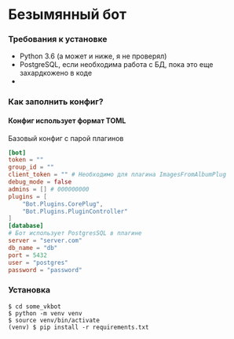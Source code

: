 
# Безымянный бот
### Требования к установке
* Python 3.6 (а может и ниже, я не проверял)
* PostgreSQL, если необходима работа с БД, пока это еще захардкожено в коде
* 
### Как заполнить конфиг?
#### Конфиг использует формат TOML
Базовый конфиг с парой плагинов

```toml
[bot]
token = ""
group_id = ""
client_token = "" # Необходимо для плагина ImagesFromAlbumPlug
debug_mode = false
admins = [] # 000000000
plugins = [
    "Bot.Plugins.CorePlug",
    "Bot.Plugins.PluginController"
]
[database]
# Бот использует PostgresSQL в плагине
server = "server.com"
db_name = "db"
port = 5432
user = "postgres"
password = "password"
```

### Установка
```shell script
$ cd some_vkbot
$ python -m venv venv
$ source venv/bin/activate
(venv) $ pip install -r requirements.txt
```
###
### 